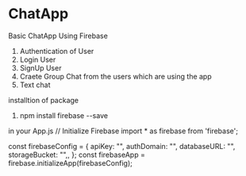 # ChatApp
Basic ChatApp Using Firebase

1. Authentication of User
2. Login User
3. SignUp User
4. Craete Group Chat from the users which are using the app
5. Text chat


installtion of package
1. npm install firebase --save

in your App.js
// Initialize Firebase
import * as firebase from 'firebase';

const firebaseConfig = {
  apiKey: "<your-api-key>",
  authDomain: "<your-auth-domain>",
  databaseURL: "<your-database-url>",
  storageBucket: "<your-storage-bucket>",,
};
const firebaseApp = firebase.initializeApp(firebaseConfig);

